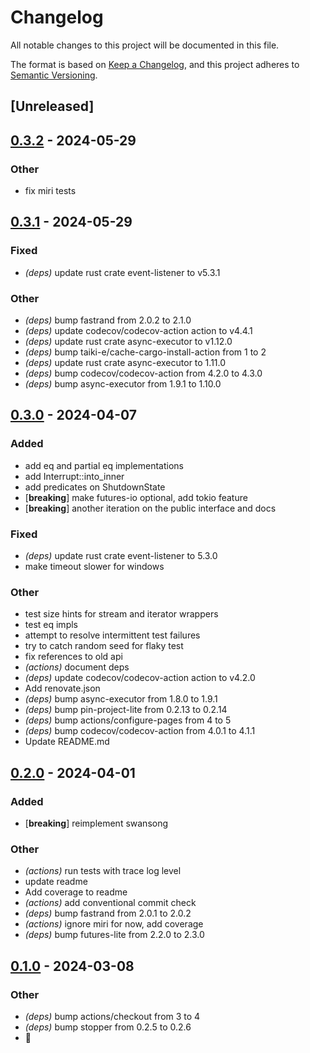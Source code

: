# Changelog
All notable changes to this project will be documented in this file.

The format is based on [Keep a Changelog](https://keepachangelog.com/en/1.0.0/),
and this project adheres to [Semantic Versioning](https://semver.org/spec/v2.0.0.html).

## [Unreleased]

## [0.3.2](https://github.com/jbr/swansong/compare/v0.3.1...v0.3.2) - 2024-05-29

### Other
- fix miri tests

## [0.3.1](https://github.com/jbr/swansong/compare/v0.3.0...v0.3.1) - 2024-05-29

### Fixed
- *(deps)* update rust crate event-listener to v5.3.1

### Other
- *(deps)* bump fastrand from 2.0.2 to 2.1.0
- *(deps)* update codecov/codecov-action action to v4.4.1
- *(deps)* update rust crate async-executor to v1.12.0
- *(deps)* bump taiki-e/cache-cargo-install-action from 1 to 2
- *(deps)* update rust crate async-executor to 1.11.0
- *(deps)* bump codecov/codecov-action from 4.2.0 to 4.3.0
- *(deps)* bump async-executor from 1.9.1 to 1.10.0

## [0.3.0](https://github.com/jbr/swansong/compare/v0.2.0...v0.3.0) - 2024-04-07

### Added
- add eq and partial eq implementations
- add Interrupt::into_inner
- add predicates on ShutdownState
- [**breaking**] make futures-io optional, add tokio feature
- [**breaking**] another iteration on the public interface and docs

### Fixed
- *(deps)* update rust crate event-listener to 5.3.0
- make timeout slower for windows

### Other
- test size hints for stream and iterator wrappers
- test eq impls
- attempt to resolve intermittent test failures
- try to catch random seed for flaky test
- fix references to old api
- *(actions)* document deps
- *(deps)* update codecov/codecov-action action to v4.2.0
- Add renovate.json
- *(deps)* bump async-executor from 1.8.0 to 1.9.1
- *(deps)* bump pin-project-lite from 0.2.13 to 0.2.14
- *(deps)* bump actions/configure-pages from 4 to 5
- *(deps)* bump codecov/codecov-action from 4.0.1 to 4.1.1
- Update README.md

## [0.2.0](https://github.com/jbr/swansong/compare/v0.1.0...v0.2.0) - 2024-04-01

### Added
- [**breaking**] reimplement swansong

### Other
- *(actions)* run tests with trace log level
- update readme
- Add coverage to readme
- *(actions)* add conventional commit check
- *(deps)* bump fastrand from 2.0.1 to 2.0.2
- *(actions)* ignore miri for now, add coverage
- *(deps)* bump futures-lite from 2.2.0 to 2.3.0

## [0.1.0](https://github.com/jbr/swansong/releases/tag/v0.1.0) - 2024-03-08

### Other
- *(deps)* bump actions/checkout from 3 to 4
- *(deps)* bump stopper from 0.2.5 to 0.2.6
- 🦢
